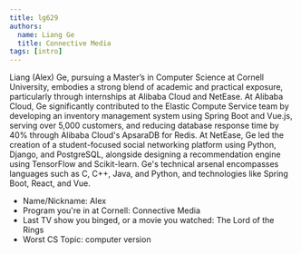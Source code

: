 ```yaml
---
title: lg629
authors:
  name: Liang Ge
  title: Connective Media
tags: [intro]
---
```


Liang (Alex) Ge, pursuing a Master’s in Computer Science at Cornell University, embodies a strong blend of academic and practical exposure, particularly through internships at Alibaba Cloud and NetEase. At Alibaba Cloud, Ge significantly contributed to the Elastic Compute Service team by developing an inventory management system using Spring Boot and Vue.js, serving over 5,000 customers, and reducing database response time by 40% through Alibaba Cloud's ApsaraDB for Redis. At NetEase, Ge led the creation of a student-focused social networking platform using Python, Django, and PostgreSQL, alongside designing a recommendation engine using TensorFlow and Scikit-learn. Ge's technical arsenal encompasses languages such as C, C++, Java, and Python, and technologies like Spring Boot, React, and Vue. 

- Name/Nickname: Alex
- Program you're in at Cornell: Connective Media
- Last TV show you binged, or a movie you watched: The Lord of the Rings
- Worst CS Topic: computer version
